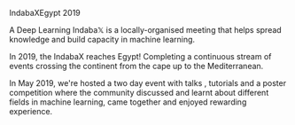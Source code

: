 IndabaXEgypt 2019

A Deep Learning Indaba𝕏 is a locally-organised meeting that helps spread knowledge and build capacity in machine learning.

In 2019, the IndabaX reaches Egypt! Completing a continuous stream of events crossing the continent from the cape up to the Mediterranean. 

In May 2019, we're hosted a two day event with talks , tutorials and a poster competition where the community discussed and learnt about different fields in machine learning, came together and enjoyed rewarding experience.

